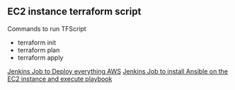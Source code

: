 ## EC2 instance terraform script

Commands to run TFScript
* terraform init
* terraform plan
* terraform apply

 [Jenkins Job to Deploy everything AWS](http://jenkins.mitocgroup.com/job/vdimitrioglo-EC2-terraform-deploying-AWS/)
 [Jenkins Job to install Ansible on the EC2 instance and execute playbook](http://jenkins.mitocgroup.com/job/vdimitrioglo-EC2-Ansible-and-load-playbook/)
 